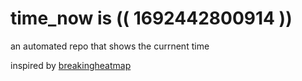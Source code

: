 # time_now is (( 1692442800914 ))

an automated repo that shows the currnent time

inspired by [breakingheatmap](https://github.com/breakingheatmap/breakingheatmap)